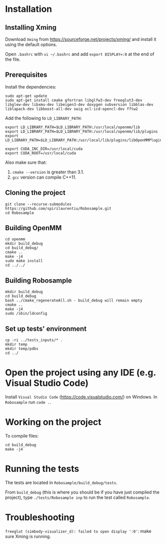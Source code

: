 # Installation

## Installing Xming
Download `Xming` from https://sourceforge.net/projects/xming/ and install it using the default options.

Open `.bashrc` with `vi ~/.bashrc` and add `export DISPLAY=:0` at the end of the file.

## Prerequisites
Install the dependencies:
```
sudo apt-get update
sudo apt-get install cmake gfortran libglfw3-dev freeglut3-dev libglew-dev libxmu-dev libeigen3-dev doxygen subversion libblas-dev liblapack-dev libboost-all-dev swig ocl-icd-opencl-dev fftw2
```

Add the following to `LD_LIBRARY_PATH`:
```
export LD_LIBRARY_PATH=$LD_LIBRARY_PATH:/usr/local/openmm/lib
export LD_LIBRARY_PATH=$LD_LIBRARY_PATH:/usr/local/openmm/lib/plugins
export LD_LIBRARY_PATH=$LD_LIBRARY_PATH:/usr/local/lib/plugins/libOpenMMPlugin.so

export CUDA_INC_DIR=/usr/local/cuda
export CUDA_ROOT=/usr/local/cuda
```

Also make sure that:
1. `cmake --version` is greater than 3.1.
1. `gcc` version can compile C++11.

##  Cloning the project
```
git clone --recurse-submodules https://github.com/spirilaurentiu/Robosample.git
cd Robosample
```

## Building OpenMM
```
cd openmm
mkdir build_debug
cd build_debug/
cmake ..
make -j4
sudo make install
cd ../../
```

## Building Robosample
```
mkdir build_debug
cd build_debug
bash ../cmake_regenerateAll.sh - build_debug will remain empty
cmake ..
make -j4
sudo /sbin/ldconfig
```

## Set up tests' environment
```
cp -ri ../tests_inputs/* .
mkdir temp
mkdir temp/pdbs
cd ../
```

# Open the project using any IDE (e.g. Visual Studio Code)
Install `Visual Studio Code` (https://code.visualstudio.com/) on Windows. In `Robosample` run `code .`.

# Working on the project
To compile files:
```
cd build_debug
make -j4
```

# Running the tests
The tests are located in `Robosample/build_debug/tests`.

From `build_debug` (this is where you should be if you have just compiled the project), type `./tests/Robosample inp` to run the test called `Robosample`.

# Troubleshooting
`freeglut (simbody-visualizer_d): failed to open display ':0'`: make sure Xming is running.
